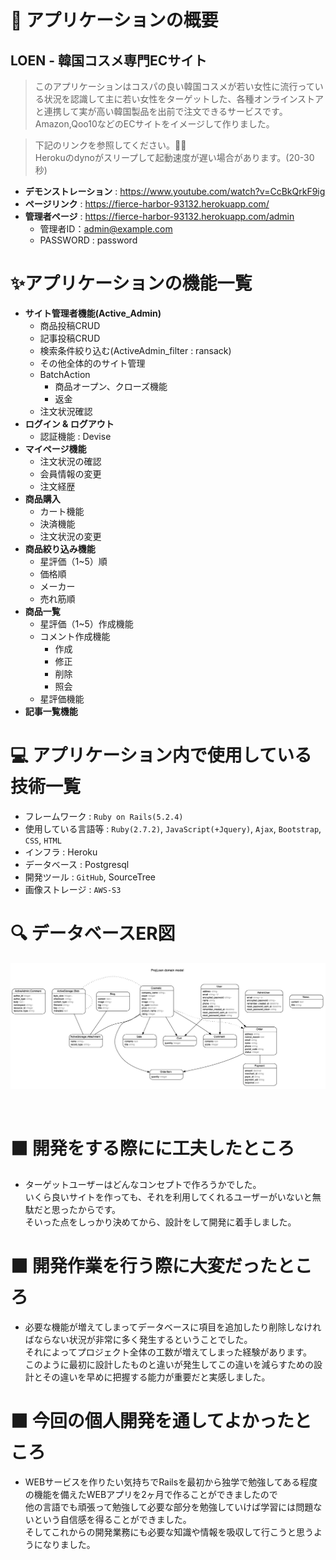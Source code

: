 
# 🔖 アプリケーションの概要

## **LOEN - 韓国コスメ専門ECサイト**

>このアプリケーションはコスパの良い韓国コスメが若い女性に流行っている状況を認識して主に若い女性をターゲットした、各種オンラインストアと連携して実が高い韓国製品を出前で注文できるサービスです。Amazon,Qoo10などのECサイトをイメージして作りました。



> 下記のリンクを参照してください。🙇‍♂️  
> Herokuのdynoがスリープして起動速度が遅い場合があります。(20-30秒)  

- **デモンストレーション** : https://www.youtube.com/watch?v=CcBkQrkF9ig
- **ページリンク** : https://fierce-harbor-93132.herokuapp.com/
- **管理者ページ** : https://fierce-harbor-93132.herokuapp.com/admin
  - 管理者ID：admin@example.com
  - PASSWORD : password

# ✨アプリケーションの機能一覧

- **サイト管理者機能(Active_Admin)**
  - 商品投稿CRUD
  - 記事投稿CRUD
  - 検索条件絞り込む(ActiveAdmin_filter : ransack)
  - その他全体的のサイト管理
  - BatchAction
    - 商品オープン、クローズ機能
    - 返金
  - 注文状況確認  
- **ログイン & ログアウト**
  - 認証機能 : Devise  
- **マイページ機能**
  - 注文状況の確認
  - 会員情報の変更
  - 注文経歴  
- **商品購入**
  - カート機能
  - 決済機能
  - 注文状況の変更
- **商品絞り込み機能**
  - 星評価（1~5）順
  - 価格順
  - メーカー
  - 売れ筋順
- **商品一覧**
  - 星評価（1~5）作成機能
  - コメント作成機能
    - 作成 
    - 修正
    - 削除
    - 照会
  - 星評価機能
- **記事一覧機能**

# 💻 アプリケーション内で使用している技術一覧

- フレームワーク : `Ruby on Rails(5.2.4)`
- 使用している言語等 : `Ruby(2.7.2)`, `JavaScript(+Jquery)`, `Ajax`, `Bootstrap`, `CSS`, `HTML`
- インフラ : Heroku
- データベース : Postgresql
- 開発ツール : `GitHub`, SourceTree
- 画像ストレージ : `AWS-S3`

# 🔍 データベースER図

![loen_Data](./app/assets/images/loen_erd.png)

<br>  

# ⬛️ 開発をする際にに工夫したところ  
- ターゲットユーザーはどんなコンセプトで作ろうかでした。   
  いくら良いサイトを作っても、それを利用してくれるユーザーがいないと無駄だと思ったからです。  
  そいった点をしっかり決めてから、設計をして開発に着手しました。

# ⬛️ 開発作業を行う際に大変だったところ  
- 必要な機能が増えてしまってデータベースに項目を追加したり削除しなければならない状況が非常に多く発生するということでした。  
それによってプロジェクト全体の工数が増えてしまった経験があります。  
  このように最初に設計したものと違いが発生してこの違いを減らすための設計とその違いを早めに把握する能力が重要だと実感しました。

# ⬛️ 今回の個人開発を通してよかったところ
- WEBサービスを作りたい気持ちでRailsを最初から独学で勉強してある程度の機能を備えたWEBアプリを2ヶ月で作ることができましたので  
他の言語でも頑張って勉強して必要な部分を勉強していけば学習には問題ないという自信感を得ることができました。  
そしてこれからの開発業務にも必要な知識や情報を吸収して行こうと思うようになりました。